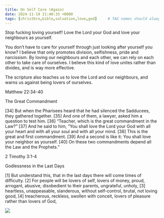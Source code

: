 ```yaml
---
title: On Self Care (Again)
date: 2024-11-19 21:40:33 +0000
tags: [christbro,bible,salvation,love,god]     # TAG names should always be lowercase
---
```


Stop fucking loving yourself! Love the Lord your God and love your neighbours as yourself.

You don’t have to care for yourself through just looking after yourself you know? I believe that only promotes division, selfishness, pride and narcissism. By loving our neighbours and each other, we can rely on each other to take care of ourselves. I believe this kind of love unites rather than divides, and is way more effective.

The scripture also teaches us to love the Lord and our neighbours, and warns us against being lovers of ourselves.

Matthew 22:34-40

The Great Commandment

[34] But when the Pharisees heard that he had silenced the Sadducees, they gathered together. [35] And one of them, a lawyer, asked him a question to test him. [36] “Teacher, which is the great commandment in the Law?” [37] And he said to him, “You shall love the Lord your God with all your heart and with all your soul and with all your mind. [38] This is the great and first commandment. [39] And a second is like it: You shall love your neighbor as yourself. [40] On these two commandments depend all the Law and the Prophets.”

2 Timothy 3:1-4

Godlessness in the Last Days

[1] But understand this, that in the last days there will come times of difficulty. [2] For people will be lovers of self, lovers of money, proud, arrogant, abusive, disobedient to their parents, ungrateful, unholy, [3] heartless, unappeasable, slanderous, without self-control, brutal, not loving good, [4] treacherous, reckless, swollen with conceit, lovers of pleasure rather than lovers of God,

![](/a45c9944def675129b72bb5010b494fc.jpeg)
